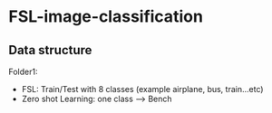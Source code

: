# FSL-image-classification

## Data structure 

Folder1: 

- FSL: Train/Test with 8 classes (example airplane, bus, train...etc) 
- Zero shot Learning: one class --> Bench 

